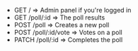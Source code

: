 
- GET  /                => Admin panel if you're logged in
- GET  /poll/:id        => The poll results
- POST /poll            => Creates a new poll
- POST /poll/:id/vote   => Votes on a poll
- PATCH /poll/:id       => Completes the poll

